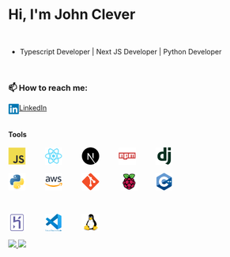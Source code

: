 # Hi,  I'm John Clever 
<br/>
 
- Typescript Developer | Next JS Developer | Python Developer 

<br/>

<!-- <a href="https://app.daily.dev/Jay0007"><img src="https://api.daily.dev/devcards/e859124a80d6435b942a49f4b29f9d99.png?r=guy" width="400" alt="John Clever's Dev Card"/></a> -->
###  📫 How to reach me:

<a href="https://www.linkedin.com/in/john-anyormisi-b271971a3/">  
  <img align="left" alt="Clever's Linkdein" width="22px" src="https://github.com/devicons/devicon/blob/master/icons/linkedin/linkedin-original.svg" />
 LinkedIn
</a>
<br>
<br/>



#### Tools

<img src="https://github.com/devicons/devicon/blob/master/icons/javascript/javascript-original.svg" width="35px">&nbsp;&nbsp;&nbsp;&nbsp;&nbsp;&nbsp;&nbsp;&nbsp;&nbsp;
<img src="https://github.com/devicons/devicon/blob/master/icons/react/react-original.svg" width="35px">&nbsp;&nbsp;&nbsp;&nbsp;&nbsp;&nbsp;&nbsp;&nbsp;&nbsp;
<img src="https://github.com/devicons/devicon/blob/master/icons/nextjs/nextjs-original.svg" width="35px">&nbsp;&nbsp;&nbsp;&nbsp;&nbsp;&nbsp;&nbsp;&nbsp;&nbsp;
<img src="https://github.com/devicons/devicon/blob/master/icons/npm/npm-original-wordmark.svg" width="35px">&nbsp;&nbsp;&nbsp;&nbsp;&nbsp;&nbsp;&nbsp;&nbsp;&nbsp;
<img src="https://github.com/devicons/devicon/blob/master/icons/django/django-plain.svg" width="35px">&nbsp;&nbsp;&nbsp;&nbsp;&nbsp;&nbsp;&nbsp;&nbsp;&nbsp;
<br/>

<img src="https://github.com/devicons/devicon/blob/master/icons/python/python-original.svg" width="35px">&nbsp;&nbsp;&nbsp;&nbsp;&nbsp;&nbsp;&nbsp;&nbsp;&nbsp;
<img src="https://github.com/devicons/devicon/blob/master/icons/amazonwebservices/amazonwebservices-original-wordmark.svg" width="35px">&nbsp;&nbsp;&nbsp;&nbsp;&nbsp;&nbsp;&nbsp;&nbsp;&nbsp;
<img src="https://github.com/devicons/devicon/blob/master/icons/git/git-original.svg" width="35px">
&nbsp;&nbsp;&nbsp;&nbsp;&nbsp;&nbsp;&nbsp;&nbsp;&nbsp;
<img src="https://github.com/devicons/devicon/blob/master/icons/raspberrypi/raspberrypi-original.svg" width="35px">&nbsp;&nbsp;&nbsp;&nbsp;&nbsp;&nbsp;&nbsp;&nbsp;
<img src="https://github.com/devicons/devicon/blob/master/icons/cplusplus/cplusplus-original.svg" width="35px">&nbsp;&nbsp;&nbsp;&nbsp;&nbsp;&nbsp;&nbsp;&nbsp;&nbsp;


<br/>


<img src="https://github.com/devicons/devicon/blob/master/icons/heroku/heroku-original.svg" width="35px">&nbsp;&nbsp;&nbsp;&nbsp;&nbsp;&nbsp;&nbsp;&nbsp;&nbsp;
<img src="https://github.com/devicons/devicon/blob/master/icons/vscode/vscode-original-wordmark.svg" width="35px">&nbsp;&nbsp;&nbsp;&nbsp;&nbsp;&nbsp;&nbsp;&nbsp;&nbsp;
<img src="https://github.com/devicons/devicon/blob/master/icons/linux/linux-original.svg" width="35px">&nbsp;&nbsp;&nbsp;&nbsp;&nbsp;&nbsp;&nbsp;&nbsp;&nbsp;
<br/>

<a href="https://github.com/AVS1508">
  <img height="180em" src="https://github-readme-stats.vercel.app/api?username=JohnClever&theme=buefy&show_icons=true" />
  <img height="180em" src="https://github-readme-stats.vercel.app/api/top-langs/?username=JohnClever&theme=buefy&layout=compact" />
</a>

